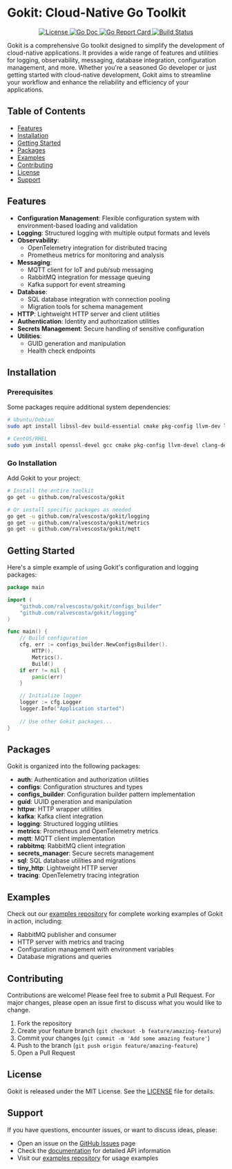 # Gokit: Cloud-Native Go Toolkit

<p align="center">
  <a href="https://github.com/ralvescosta/gokit/blob/main/LICENSE">
    <img src="https://img.shields.io/badge/License-MIT-blue.svg" alt="License">
  </a>
  <a href="https://pkg.go.dev/github.com/ralvescosta/gokit">
    <img src="https://godoc.org/github.com/ralvescosta/gokit?status.svg" alt="Go Doc">
  </a>
  <a href="https://goreportcard.com/report/github.com/ralvescosta/gokit">
    <img src="https://goreportcard.com/badge/github.com/ralvescosta/gokit" alt="Go Report Card">
  </a>
  <a href="https://github.com/ralvescosta/gokit/actions">
    <img src="https://github.com/ralvescosta/gokit/workflows/Go/badge.svg" alt="Build Status">
  </a>
</p>

Gokit is a comprehensive Go toolkit designed to simplify the development of cloud-native applications. It provides a wide range of features and utilities for logging, observability, messaging, database integration, configuration management, and more. Whether you're a seasoned Go developer or just getting started with cloud-native development, Gokit aims to streamline your workflow and enhance the reliability and efficiency of your applications.

## Table of Contents

- [Features](#features)
- [Installation](#installation)
- [Getting Started](#getting-started)
- [Packages](#packages)
- [Examples](#examples)
- [Contributing](#contributing)
- [License](#license)
- [Support](#support)

## Features

- **Configuration Management**: Flexible configuration system with environment-based loading and validation
- **Logging**: Structured logging with multiple output formats and levels
- **Observability**: 
  - OpenTelemetry integration for distributed tracing
  - Prometheus metrics for monitoring and analysis
- **Messaging**: 
  - MQTT client for IoT and pub/sub messaging
  - RabbitMQ integration for message queuing
  - Kafka support for event streaming
- **Database**: 
  - SQL database integration with connection pooling
  - Migration tools for schema management
- **HTTP**: Lightweight HTTP server and client utilities
- **Authentication**: Identity and authorization utilities
- **Secrets Management**: Secure handling of sensitive configuration
- **Utilities**: 
  - GUID generation and manipulation
  - Health check endpoints

## Installation

### Prerequisites

Some packages require additional system dependencies:

```bash
# Ubuntu/Debian
sudo apt install libssl-dev build-essential cmake pkg-config llvm-dev libclang-dev clang libmosquitto-dev sqlite3

# CentOS/RHEL
sudo yum install openssl-devel gcc cmake pkg-config llvm-devel clang-devel clang mosquitto-devel sqlite
```

### Go Installation

Add Gokit to your project:

```bash
# Install the entire toolkit
go get -u github.com/ralvescosta/gokit

# Or install specific packages as needed
go get -u github.com/ralvescosta/gokit/logging
go get -u github.com/ralvescosta/gokit/metrics
go get -u github.com/ralvescosta/gokit/mqtt
```

## Getting Started

Here's a simple example of using Gokit's configuration and logging packages:

```go
package main

import (
    "github.com/ralvescosta/gokit/configs_builder"
    "github.com/ralvescosta/gokit/logging"
)

func main() {
    // Build configuration
    cfg, err := configs_builder.NewConfigsBuilder().
        HTTP().
        Metrics().
        Build()
    if err != nil {
        panic(err)
    }

    // Initialize logger
    logger := cfg.Logger
    logger.Info("Application started")
    
    // Use other Gokit packages...
}
```

## Packages

Gokit is organized into the following packages:

- **auth**: Authentication and authorization utilities
- **configs**: Configuration structures and types
- **configs_builder**: Configuration builder pattern implementation
- **guid**: UUID generation and manipulation
- **httpw**: HTTP wrapper utilities
- **kafka**: Kafka client integration
- **logging**: Structured logging utilities
- **metrics**: Prometheus and OpenTelemetry metrics
- **mqtt**: MQTT client implementation
- **rabbitmq**: RabbitMQ client integration
- **secrets_manager**: Secure secrets management
- **sql**: SQL database utilities and migrations
- **tiny_http**: Lightweight HTTP server
- **tracing**: OpenTelemetry tracing integration

## Examples

Check out our [examples repository](https://github.com/ralvescosta/gokit_examples) for complete working examples of Gokit in action, including:

- RabbitMQ publisher and consumer
- HTTP server with metrics and tracing
- Configuration management with environment variables
- Database migrations and queries

## Contributing

Contributions are welcome! Please feel free to submit a Pull Request. For major changes, please open an issue first to discuss what you would like to change.

1. Fork the repository
2. Create your feature branch (`git checkout -b feature/amazing-feature`)
3. Commit your changes (`git commit -m 'Add some amazing feature'`)
4. Push to the branch (`git push origin feature/amazing-feature`)
5. Open a Pull Request

## License

Gokit is released under the MIT License. See the [LICENSE](LICENSE) file for details.

## Support

If you have questions, encounter issues, or want to discuss ideas, please:

- Open an issue on the [GitHub Issues](https://github.com/ralvescosta/gokit/issues) page
- Check the [documentation](https://pkg.go.dev/github.com/ralvescosta/gokit) for detailed API information
- Visit our [examples repository](https://github.com/ralvescosta/gokit_examples) for usage examples